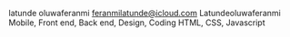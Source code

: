 latunde oluwaferanmi
feranmilatunde@icloud.com
Latundeoluwaferanmi
Mobile, Front end, Back end, Design, Coding
HTML, CSS, Javascript